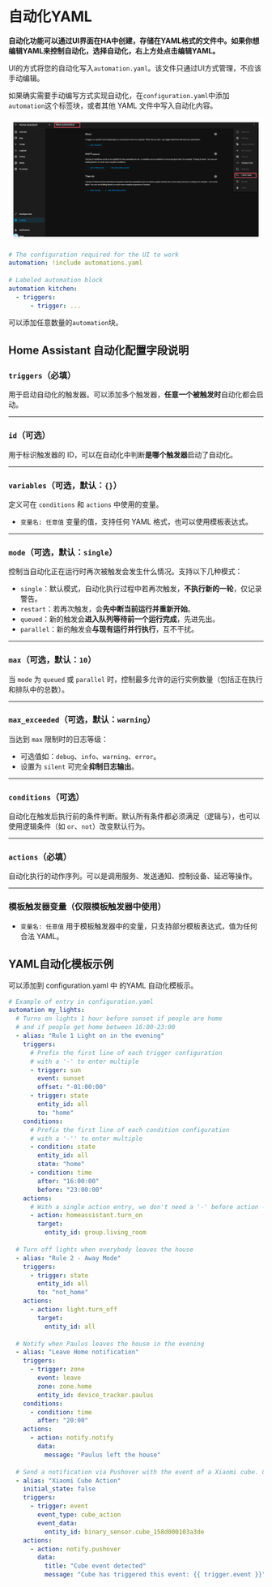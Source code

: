 # 自动化YAML

**自动化功能可以通过UI界面在HA中创建，存储在YAML格式的文件中。如果你想编辑YAML来控制自动化，选择自动化，右上方处点击编辑YAML。**

UI的方式将您的自动化写入`automation.yaml`。该文件只通过UI方式管理，不应该手动编辑。

如果确实需要手动编写方式实现自动化，在`configuration.yaml`中添加`automation`这个标签块，或者其他 YAML 文件中写入自动化内容。

![img](../../../resource/pic/QQ_1747812521490.png)

```yml
# The configuration required for the UI to work
automation: !include automations.yaml

# Labeled automation block
automation kitchen:
  - triggers:
      - trigger: ...
```

可以添加任意数量的`automation`块。

## Home Assistant 自动化配置字段说明

### `triggers`（必填）

用于启动自动化的触发器。可以添加多个触发器，**任意一个被触发时**自动化都会启动。

------

### `id`（可选）

用于标识触发器的 ID，可以在自动化中判断**是哪个触发器**启动了自动化。

------

### `variables`（可选，默认：`{}`）

定义可在 `conditions` 和 `actions` 中使用的变量。

- `变量名: 任意值`
   变量的值，支持任何 YAML 格式，也可以使用模板表达式。

------

### `mode`（可选，默认：`single`）

控制当自动化正在运行时再次被触发会发生什么情况。支持以下几种模式：

- `single`：默认模式，自动化执行过程中若再次触发，**不执行新的一轮**，仅记录警告。
- `restart`：若再次触发，会**先中断当前运行并重新开始**。
- `queued`：新的触发会**进入队列等待前一个运行完成**，先进先出。
- `parallel`：新的触发会**与现有运行并行执行**，互不干扰。

------

### `max`（可选，默认：`10`）

当 `mode` 为 `queued` 或 `parallel` 时，控制最多允许的运行实例数量（包括正在执行和排队中的总数）。

------

### `max_exceeded`（可选，默认：`warning`）

当达到 `max` 限制时的日志等级：

- 可选值如：`debug`、`info`、`warning`、`error`。
- 设置为 `silent` 可完全**抑制日志输出**。

------

### `conditions`（可选）

自动化在触发后执行前的条件判断。默认所有条件都必须满足（逻辑与），也可以使用逻辑条件（如 `or`、`not`）改变默认行为。

------

### `actions`（必填）

自动化执行的动作序列。可以是调用服务、发送通知、控制设备、延迟等操作。

------

### 模板触发器变量（仅限模板触发器中使用）

- `变量名: 任意值`
   用于模板触发器中的变量，只支持部分模板表达式，值为任何合法 YAML。



## YAML自动化模板示例

可以添加到 configuration.yaml 中 的YAML 自动化模板示。

```yml
# Example of entry in configuration.yaml
automation my_lights:
  # Turns on lights 1 hour before sunset if people are home
  # and if people get home between 16:00-23:00
  - alias: "Rule 1 Light on in the evening"
    triggers:
      # Prefix the first line of each trigger configuration
      # with a '-' to enter multiple
      - trigger: sun
        event: sunset
        offset: "-01:00:00"
      - trigger: state
        entity_id: all
        to: "home"
    conditions:
      # Prefix the first line of each condition configuration
      # with a '-'' to enter multiple
      - condition: state
        entity_id: all
        state: "home"
      - condition: time
        after: "16:00:00"
        before: "23:00:00"
    actions:
      # With a single action entry, we don't need a '-' before action - though you can if you want to
      - action: homeassistant.turn_on
        target:
          entity_id: group.living_room

  # Turn off lights when everybody leaves the house
  - alias: "Rule 2 - Away Mode"
    triggers:
      - trigger: state
        entity_id: all
        to: "not_home"
    actions:
      - action: light.turn_off
        target:
          entity_id: all

  # Notify when Paulus leaves the house in the evening
  - alias: "Leave Home notification"
    triggers:
      - trigger: zone
        event: leave
        zone: zone.home
        entity_id: device_tracker.paulus
    conditions:
      - condition: time
        after: "20:00"
    actions:
      - action: notify.notify
        data:
          message: "Paulus left the house"

  # Send a notification via Pushover with the event of a Xiaomi cube. Custom event from the Xiaomi integration.
  - alias: "Xiaomi Cube Action"
    initial_state: false
    triggers:
      - trigger: event
        event_type: cube_action
        event_data:
          entity_id: binary_sensor.cube_158d000103a3de
    actions:
      - action: notify.pushover
        data:
          title: "Cube event detected"
          message: "Cube has triggered this event: {{ trigger.event }}"
```

